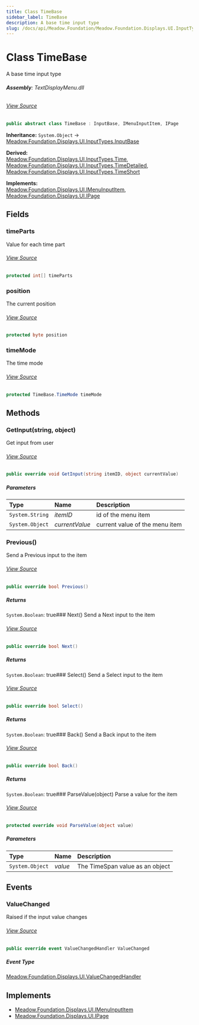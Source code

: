 ```yaml
---
title: Class TimeBase
sidebar_label: TimeBase
description: A base time input type
slug: /docs/api/Meadow.Foundation/Meadow.Foundation.Displays.UI.InputTypes/TimeBase
---
```

# Class TimeBase
A base time input type

###### **Assembly**: TextDisplayMenu.dll
###### [View Source](https://github.com/WildernessLabs/Meadow.Foundation.git/blob/develop/Source/Meadow.Foundation.Libraries_and_Frameworks/Displays.TextDisplayMenu/Driver/BaseClasses/TimeBase.cs#L8)
```csharp title="Declaration"
public abstract class TimeBase : InputBase, IMenuInputItem, IPage
```
**Inheritance:** `System.Object` -> [Meadow.Foundation.Displays.UI.InputTypes.InputBase](../Meadow.Foundation.Displays.UI.InputTypes/InputBase)

**Derived:**  
[Meadow.Foundation.Displays.UI.InputTypes.Time](../Meadow.Foundation.Displays.UI.InputTypes/Time), [Meadow.Foundation.Displays.UI.InputTypes.TimeDetailed](../Meadow.Foundation.Displays.UI.InputTypes/TimeDetailed), [Meadow.Foundation.Displays.UI.InputTypes.TimeShort](../Meadow.Foundation.Displays.UI.InputTypes/TimeShort)

**Implements:**  
[Meadow.Foundation.Displays.UI.IMenuInputItem](../Meadow.Foundation.Displays.UI/IMenuInputItem), [Meadow.Foundation.Displays.UI.IPage](../Meadow.Foundation.Displays.UI/IPage)

## Fields
### timeParts
Value for each time part
###### [View Source](https://github.com/WildernessLabs/Meadow.Foundation.git/blob/develop/Source/Meadow.Foundation.Libraries_and_Frameworks/Displays.TextDisplayMenu/Driver/BaseClasses/TimeBase.cs#L13)
```csharp title="Declaration"
protected int[] timeParts
```
### position
The current position
###### [View Source](https://github.com/WildernessLabs/Meadow.Foundation.git/blob/develop/Source/Meadow.Foundation.Libraries_and_Frameworks/Displays.TextDisplayMenu/Driver/BaseClasses/TimeBase.cs#L18)
```csharp title="Declaration"
protected byte position
```
### timeMode
The time mode
###### [View Source](https://github.com/WildernessLabs/Meadow.Foundation.git/blob/develop/Source/Meadow.Foundation.Libraries_and_Frameworks/Displays.TextDisplayMenu/Driver/BaseClasses/TimeBase.cs#L23)
```csharp title="Declaration"
protected TimeBase.TimeMode timeMode
```
## Methods
### GetInput(string, object)
Get input from user
###### [View Source](https://github.com/WildernessLabs/Meadow.Foundation.git/blob/develop/Source/Meadow.Foundation.Libraries_and_Frameworks/Displays.TextDisplayMenu/Driver/BaseClasses/TimeBase.cs#L105)
```csharp title="Declaration"
public override void GetInput(string itemID, object currentValue)
```

##### Parameters

| Type | Name | Description |
|:--- |:--- |:--- |
| `System.String` | *itemID* | id of the menu item |
| `System.Object` | *currentValue* | current value of the menu item |

### Previous()
Send a Previous input to the item
###### [View Source](https://github.com/WildernessLabs/Meadow.Foundation.git/blob/develop/Source/Meadow.Foundation.Libraries_and_Frameworks/Displays.TextDisplayMenu/Driver/BaseClasses/TimeBase.cs#L127)
```csharp title="Declaration"
public override bool Previous()
```

##### Returns

`System.Boolean`: true### Next()
Send a Next input to the item
###### [View Source](https://github.com/WildernessLabs/Meadow.Foundation.git/blob/develop/Source/Meadow.Foundation.Libraries_and_Frameworks/Displays.TextDisplayMenu/Driver/BaseClasses/TimeBase.cs#L153)
```csharp title="Declaration"
public override bool Next()
```

##### Returns

`System.Boolean`: true### Select()
Send a Select input to the item
###### [View Source](https://github.com/WildernessLabs/Meadow.Foundation.git/blob/develop/Source/Meadow.Foundation.Libraries_and_Frameworks/Displays.TextDisplayMenu/Driver/BaseClasses/TimeBase.cs#L167)
```csharp title="Declaration"
public override bool Select()
```

##### Returns

`System.Boolean`: true### Back()
Send a Back input to the item
###### [View Source](https://github.com/WildernessLabs/Meadow.Foundation.git/blob/develop/Source/Meadow.Foundation.Libraries_and_Frameworks/Displays.TextDisplayMenu/Driver/BaseClasses/TimeBase.cs#L187)
```csharp title="Declaration"
public override bool Back()
```

##### Returns

`System.Boolean`: true### ParseValue(object)
Parse a value for the item
###### [View Source](https://github.com/WildernessLabs/Meadow.Foundation.git/blob/develop/Source/Meadow.Foundation.Libraries_and_Frameworks/Displays.TextDisplayMenu/Driver/BaseClasses/TimeBase.cs#L220)
```csharp title="Declaration"
protected override void ParseValue(object value)
```

##### Parameters

| Type | Name | Description |
|:--- |:--- |:--- |
| `System.Object` | *value* | The TimeSpan value as an object |

## Events
### ValueChanged
Raised if the input value changes
###### [View Source](https://github.com/WildernessLabs/Meadow.Foundation.git/blob/develop/Source/Meadow.Foundation.Libraries_and_Frameworks/Displays.TextDisplayMenu/Driver/BaseClasses/TimeBase.cs#L29)
```csharp title="Declaration"
public override event ValueChangedHandler ValueChanged
```
##### Event Type
[Meadow.Foundation.Displays.UI.ValueChangedHandler](../Meadow.Foundation.Displays.UI/ValueChangedHandler)

## Implements

* [Meadow.Foundation.Displays.UI.IMenuInputItem](../Meadow.Foundation.Displays.UI/IMenuInputItem)
* [Meadow.Foundation.Displays.UI.IPage](../Meadow.Foundation.Displays.UI/IPage)
